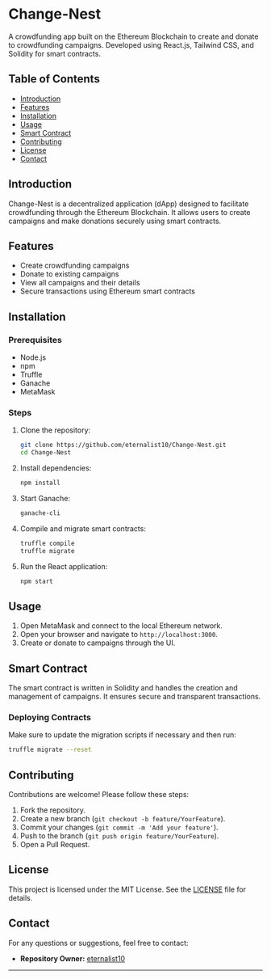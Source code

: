# Change-Nest

A crowdfunding app built on the Ethereum Blockchain to create and donate to crowdfunding campaigns. Developed using React.js, Tailwind CSS, and Solidity for smart contracts.

## Table of Contents
- [Introduction](#introduction)
- [Features](#features)
- [Installation](#installation)
- [Usage](#usage)
- [Smart Contract](#smart-contract)
- [Contributing](#contributing)
- [License](#license)
- [Contact](#contact)

## Introduction
Change-Nest is a decentralized application (dApp) designed to facilitate crowdfunding through the Ethereum Blockchain. It allows users to create campaigns and make donations securely using smart contracts.

## Features
- Create crowdfunding campaigns
- Donate to existing campaigns
- View all campaigns and their details
- Secure transactions using Ethereum smart contracts

## Installation
### Prerequisites
- Node.js
- npm
- Truffle
- Ganache
- MetaMask

### Steps
1. Clone the repository:
   ```sh
   git clone https://github.com/eternalist10/Change-Nest.git
   cd Change-Nest
   ```

2. Install dependencies:
   ```sh
   npm install
   ```

3. Start Ganache:
   ```sh
   ganache-cli
   ```

4. Compile and migrate smart contracts:
   ```sh
   truffle compile
   truffle migrate
   ```

5. Run the React application:
   ```sh
   npm start
   ```

## Usage
1. Open MetaMask and connect to the local Ethereum network.
2. Open your browser and navigate to `http://localhost:3000`.
3. Create or donate to campaigns through the UI.

## Smart Contract
The smart contract is written in Solidity and handles the creation and management of campaigns. It ensures secure and transparent transactions.

### Deploying Contracts
Make sure to update the migration scripts if necessary and then run:
```sh
truffle migrate --reset
```

## Contributing
Contributions are welcome! Please follow these steps:
1. Fork the repository.
2. Create a new branch (`git checkout -b feature/YourFeature`).
3. Commit your changes (`git commit -m 'Add your feature'`).
4. Push to the branch (`git push origin feature/YourFeature`).
5. Open a Pull Request.

## License
This project is licensed under the MIT License. See the [LICENSE](LICENSE) file for details.

## Contact
For any questions or suggestions, feel free to contact:
- **Repository Owner:** [eternalist10](https://github.com/eternalist10)

---
